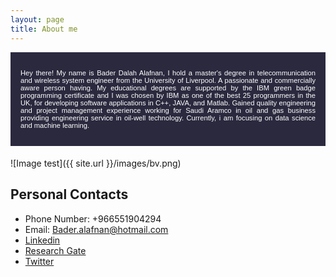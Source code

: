 ```yaml
---
layout: page
title: About me
---
```


<div style="margin-bottom: 1.2rem; padding: 1rem;   color: #FFFFFF;   background-color: #2A293E; font-family: Arial, Helvetica, sans-serif; font-size:0.8em;" >
  
  
<p style="text-align: justify; text-justify: inter-word;"> Hey there! My name is Bader Dalah Alafnan, I hold a master's degree in telecommunication and wireless system engineer from the University of Liverpool. A passionate and commercially aware person having. My educational
degrees are supported by the IBM green badge programming certificate and I was chosen by IBM as one of the
best 25 programmers in the UK, for developing software applications in C++, JAVA, and Matlab. Gained quality
engineering and project management experience working for Saudi Aramco in oil and gas business
providing engineering service in oil-well technology. Currently, i am focusing on data science and machine learning. </p> </div>

![Image test]({{ site.url }}/images/bv.png)

## Personal Contacts

* Phone Number: +966551904294
* Email: Bader.alafnan@hotmail.com
* [Linkedin](https://www.linkedin.com/in/bader-alafnan-353480122/)
* [Research Gate](https://www.researchgate.net/profile/Bader_Alafnan)
* [Twitter](https://twitter.com/BaderAlafnan1)


